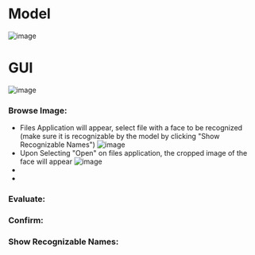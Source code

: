 # Model
![image](https://github.com/kcoats4024/Facial-Detection-and-Recognition/assets/112397460/6e2065ef-30b8-429d-9ac5-4d5ead23c59c)


# GUI
![image](https://github.com/kcoats4024/Facial-Detection-and-Recognition/assets/112397460/000a6b5a-49ff-43e6-92d3-d52804f9344f)
### Browse Image:
- Files Application will appear, select file with a face to be recognized (make sure it is recognizable by the model by clicking "Show Recognizable Names")
![image](https://github.com/kcoats4024/Facial-Detection-and-Recognition/assets/112397460/21b5c698-c474-4182-86fb-1964d67aa377)
- Upon Selecting "Open" on files application, the cropped image of the face will appear
![image](https://github.com/kcoats4024/Facial-Detection-and-Recognition/assets/112397460/ea7c5e02-a108-41be-a285-0ac9c0278996)
- 
- 

### Evaluate:
### Confirm:
### Show Recognizable Names:

